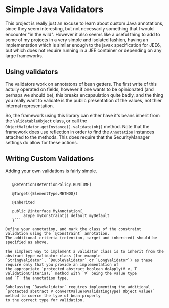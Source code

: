 # Simple Java Validators
This project is really just an excuse to learn about custom Java annotations, since they seem interesting, but not
necessarily something that I would encounter "in the wild". However it also seems like a useful thing to add
to some of my projects in a very simple and isolated fashion, having an implementation which is similar enough to
the javax specification for JEE6, but which does not require running in a JEE container or depending on any large
frameworks.

## Using validators
The validators work on annotatons of bean getters. The first write of this actully operated on fields, however
if one wants to be opinionated (and perhaps we should be), this breaks encapsulation quite badly, and the
thing you really want to validate is the public presentation of the values, not thier internal representation.

So, the framework using this library can either have it's beans inherit from the `ValidatableObject` class, or
call the `ObjectValidator.getInstance().validate(obj)` method. Note that the framework does use reflection in
order to find the `Annotation` instances attached to the methods. This does require that the SecurityManager settings
do allow for these actions.

## Writing Custom Validations
Adding your own validations is fairly simple.

```@Constraint(validatedBy = MyValidator.class)

   @Retention(RetentionPolicy.RUNTIME)

   @Target({ElementType.METHOD})

   @Inherited

   public @interface MyAnnotation{
        aType myConstraint() default myDefault
   }```

Define your annotation, and mark the class of the constraint validation using the `@Constraint` annotation.
The additional criteria (retention, target and inherited) should be specified as above.

The simplest way to implement a validator class is to inherit from the abstract type validator class (for example
`StringValidator`, `DoubleValidator` or `LongValidator`) as these require only that you provide an implementation of
the appropriate `protected abstract boolean doApply(V v, T validationCriteria);` method with `V` being the value type
and `T` the annotation type.

Subclassing `BaseValidator` requires implementing the additional
`protected abstract V convertValueToValidatingType( Object value)` method to coerce the type of bean property
to the correct type for validation.